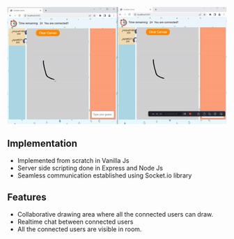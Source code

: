 ![Representation](./ezgif.com-gif-maker.gif)

## Implementation

- Implemented from scratch in Vanilla Js
- Server side scripting done in Express and Node Js
- Seamless communication established using Socket.io library

## Features

- Collaborative drawing area where all the connected users can draw.
- Realtime chat between connected users
- All the connected users are visible in room.
